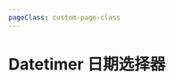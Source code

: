 ```yaml
---
pageClass: custom-page-class
---
```


# Datetimer 日期选择器

<br/>

<Dater-Base/>

<br/>

<Dater-Timer/>

<!-- @[code](../comps/Dater/Base.vue -->
